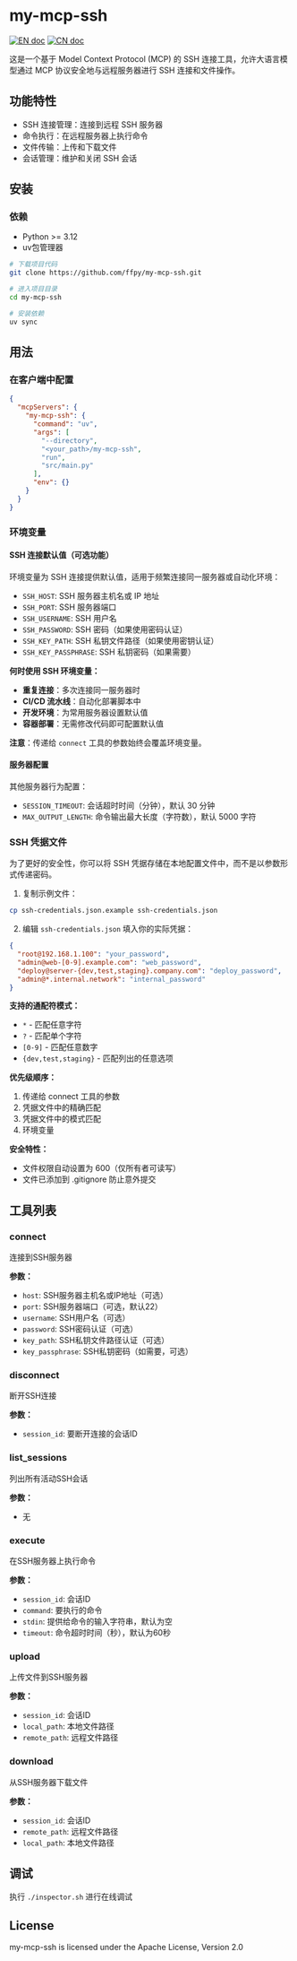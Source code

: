 # my-mcp-ssh
[![EN doc](https://img.shields.io/badge/document-English-blue.svg)](README.md)
[![CN doc](https://img.shields.io/badge/文档-中文版-blue.svg)](README_zh_CN.md)

这是一个基于 Model Context Protocol (MCP) 的 SSH 连接工具，允许大语言模型通过 MCP 协议安全地与远程服务器进行 SSH 连接和文件操作。

## 功能特性

- SSH 连接管理：连接到远程 SSH 服务器
- 命令执行：在远程服务器上执行命令
- 文件传输：上传和下载文件
- 会话管理：维护和关闭 SSH 会话

## 安装
### 依赖
- Python >= 3.12
- uv包管理器

```bash
# 下载项目代码
git clone https://github.com/ffpy/my-mcp-ssh.git

# 进入项目目录
cd my-mcp-ssh

# 安装依赖
uv sync
```

## 用法
### 在客户端中配置
```json
{
  "mcpServers": {
    "my-mcp-ssh": {
      "command": "uv",
      "args": [
        "--directory",
        "<your_path>/my-mcp-ssh",
        "run",
        "src/main.py"
      ],
      "env": {}
    }
  }
}
```

### 环境变量

#### SSH 连接默认值（可选功能）

环境变量为 SSH 连接提供默认值，适用于频繁连接同一服务器或自动化环境：

- `SSH_HOST`: SSH 服务器主机名或 IP 地址
- `SSH_PORT`: SSH 服务器端口
- `SSH_USERNAME`: SSH 用户名
- `SSH_PASSWORD`: SSH 密码（如果使用密码认证）
- `SSH_KEY_PATH`: SSH 私钥文件路径（如果使用密钥认证）
- `SSH_KEY_PASSPHRASE`: SSH 私钥密码（如果需要）

**何时使用 SSH 环境变量：**
- **重复连接**：多次连接同一服务器时
- **CI/CD 流水线**：自动化部署脚本中
- **开发环境**：为常用服务器设置默认值
- **容器部署**：无需修改代码即可配置默认值

**注意**：传递给 `connect` 工具的参数始终会覆盖环境变量。

#### 服务器配置

其他服务器行为配置：

- `SESSION_TIMEOUT`: 会话超时时间（分钟），默认 30 分钟
- `MAX_OUTPUT_LENGTH`: 命令输出最大长度（字符数），默认 5000 字符

### SSH 凭据文件

为了更好的安全性，你可以将 SSH 凭据存储在本地配置文件中，而不是以参数形式传递密码。

1. 复制示例文件：
```bash
cp ssh-credentials.json.example ssh-credentials.json
```

2. 编辑 `ssh-credentials.json` 填入你的实际凭据：
```json
{
  "root@192.168.1.100": "your_password",
  "admin@web-[0-9].example.com": "web_password",
  "deploy@server-{dev,test,staging}.company.com": "deploy_password",
  "admin@*.internal.network": "internal_password"
}
```

**支持的通配符模式：**
- `*` - 匹配任意字符
- `?` - 匹配单个字符
- `[0-9]` - 匹配任意数字
- `{dev,test,staging}` - 匹配列出的任意选项

**优先级顺序：**
1. 传递给 connect 工具的参数
2. 凭据文件中的精确匹配
3. 凭据文件中的模式匹配
4. 环境变量

**安全特性：**
- 文件权限自动设置为 600（仅所有者可读写）
- 文件已添加到 .gitignore 防止意外提交

## 工具列表

### connect

连接到SSH服务器

**参数：**
- `host`: SSH服务器主机名或IP地址（可选）
- `port`: SSH服务器端口（可选，默认22）
- `username`: SSH用户名（可选）
- `password`: SSH密码认证（可选）
- `key_path`: SSH私钥文件路径认证（可选）
- `key_passphrase`: SSH私钥密码（如需要，可选）

### disconnect

断开SSH连接

**参数：**
- `session_id`: 要断开连接的会话ID

### list_sessions

列出所有活动SSH会话

**参数：**
- 无

### execute

在SSH服务器上执行命令

**参数：**
- `session_id`: 会话ID
- `command`: 要执行的命令
- `stdin`: 提供给命令的输入字符串，默认为空
- `timeout`: 命令超时时间（秒），默认为60秒

### upload

上传文件到SSH服务器

**参数：**
- `session_id`: 会话ID
- `local_path`: 本地文件路径
- `remote_path`: 远程文件路径

### download

从SSH服务器下载文件

**参数：**
- `session_id`: 会话ID
- `remote_path`: 远程文件路径
- `local_path`: 本地文件路径

## 调试
执行 `./inspector.sh` 进行在线调试

## License
my-mcp-ssh is licensed under the Apache License, Version 2.0